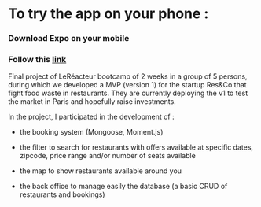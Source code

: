# To try the app on your phone : 
### Download Expo on your mobile
### Follow this [link](https://expo.io/@resnco/frontendresandco)

Final project of LeRéacteur bootcamp of 2 weeks in a group of 5 persons, during which we developed a MVP (version 1) for the startup Res&Co that fight food waste in restaurants. They are currently deploying the v1 to test the market in Paris and hopefully raise investments.

In the project, I participated in the development of :

- the booking system (Mongoose, Moment.js)

- the filter to search for restaurants with offers available at specific dates, zipcode, price range and/or number of seats available

- the map to show restaurants available around you

- the back office to manage easily the database (a basic CRUD of restaurants and bookings)
